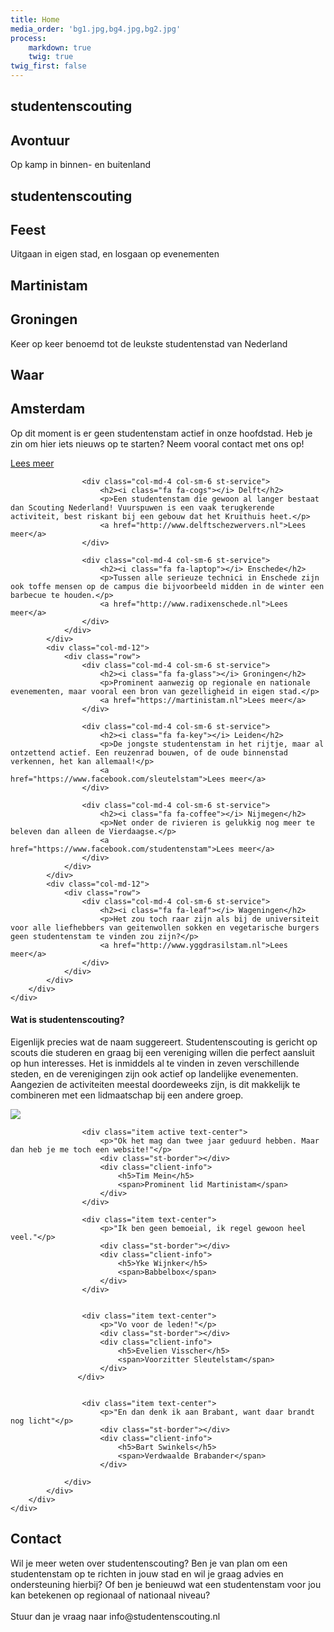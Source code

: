 ```yaml
---
title: Home
media_order: 'bg1.jpg,bg4.jpg,bg2.jpg'
process:
    markdown: true
    twig: true
twig_first: false
---
```


<!-- SLIDER -->
<section id="slider">
    <div id="home-carousel" class="carousel slide" data-ride="carousel">
        <div class="carousel-inner">
            <div class="item active" style="background-image: url({{ page.media['bg1.jpg'].url }}">
                <div class="carousel-caption container">
                    <div class="row">
                        <div class="col-sm-7">
                            <h1>studentenscouting</h1>
                            <h2>Avontuur</h2>
                            <p>Op kamp in binnen- en buitenland</p>
                        </div>
                    </div>
                </div>
            </div>
            <div class="item" style="background-image: url({{ page.media['bg1.jpg'].url }})">
                <div class="carousel-caption container">
                    <div class="row">
                        <h1>studentenscouting</h1>
                        <h2>Feest</h2>
                        <p>Uitgaan in eigen stad, en losgaan op evenementen</p>
                    </div>
                </div>
            </div>
            <div class="item" style="background-image: url({{ page.media['bg4.jpg'].url }})">
                <div class="carousel-caption container">
                    <div class="row">
                        <h1>Martinistam</h1>
                        <h2>Groningen</h2>
                        <p>Keer op keer benoemd tot de leukste studentenstad van Nederland</p>
                    </div>
                </div>
            </div>
            <a class="home-carousel-left" href="#home-carousel" data-slide="prev"><i class="fa fa-angle-left"></i></a>
            <a class="home-carousel-right" href="#home-carousel" data-slide="next"><i class="fa fa-angle-right"></i></a>
        </div>
    </div> <!--/#home-carousel-->
</section>
<!-- /SLIDER -->

<!-- SERVICES -->
<section id="services">
    <div class="container">
        <div class="row">
            <div class="col-md-12">
                <div class="section-title">
                    <h1>Waar</h1>
                    <span class="st-border"></span>
                </div>
            </div>
            <div class="col-md-12">
                <div class="row">
                    <div class="col-md-4 col-sm-6 st-service">
                        <h2><i class="fa fa-university"></i> Amsterdam</h2>
                        <p>Op dit moment is er geen studentenstam actief in onze hoofdstad. Heb je zin om hier iets nieuws op te starten? Neem vooral contact met ons op!</p>
                        <a href="http://www.studentenscoutingamsterdam.nl">Lees meer</a>
                    </div>

                    <div class="col-md-4 col-sm-6 st-service">
                        <h2><i class="fa fa-cogs"></i> Delft</h2>
                        <p>Een studentenstam die gewoon al langer bestaat dan Scouting Nederland! Vuurspuwen is een vaak terugkerende activiteit, best riskant bij een gebouw dat het Kruithuis heet.</p>
                        <a href="http://www.delftschezwervers.nl">Lees meer</a>
                    </div>

                    <div class="col-md-4 col-sm-6 st-service">
                        <h2><i class="fa fa-laptop"></i> Enschede</h2>
                        <p>Tussen alle serieuze technici in Enschede zijn ook toffe mensen op de campus die bijvoorbeeld midden in de winter een barbecue te houden.</p>
                        <a href="http://www.radixenschede.nl">Lees meer</a>
                    </div>
                </div>
            </div>
            <div class="col-md-12">
                <div class="row">
                    <div class="col-md-4 col-sm-6 st-service">
                        <h2><i class="fa fa-glass"></i> Groningen</h2>
                        <p>Prominent aanwezig op regionale en nationale evenementen, maar vooral een bron van gezelligheid in eigen stad.</p>
                        <a href="https://martinistam.nl">Lees meer</a>
                    </div>

                    <div class="col-md-4 col-sm-6 st-service">
                        <h2><i class="fa fa-key"></i> Leiden</h2>
                        <p>De jongste studentenstam in het rijtje, maar al ontzettend actief. Een reuzenrad bouwen, of de oude binnenstad verkennen, het kan allemaal!</p>
                        <a href="https://www.facebook.com/sleutelstam">Lees meer</a>
                    </div>

                    <div class="col-md-4 col-sm-6 st-service">
                        <h2><i class="fa fa-coffee"></i> Nijmegen</h2>
                        <p>Net onder de rivieren is gelukkig nog meer te beleven dan alleen de Vierdaagse.</p>
                        <a href="https://www.facebook.com/studentenstam">Lees meer</a>
                    </div>
                </div>
            </div>
            <div class="col-md-12">
                <div class="row">
                    <div class="col-md-4 col-sm-6 st-service">
                        <h2><i class="fa fa-leaf"></i> Wageningen</h2>
                        <p>Het zou toch raar zijn als bij de universiteit voor alle liefhebbers van geitenwollen sokken en vegetarische burgers geen studentenstam te vinden zou zijn?</p>
                        <a href="http://www.yggdrasilstam.nl">Lees meer</a>
                    </div>
                </div>
            </div>
        </div>
    </div>
</section>
<!-- /SERVICES -->


<!-- ABOUT US -->
<section id="about-us">
    <div class="container-fluid">
        <div class="row">
            <div class="col-sm-6">
                <div class="about-us text-center">
                    <h4>Wat is studentenscouting?</h4>
                    <p>Eigenlijk precies wat de naam suggereert. Studentenscouting is gericht op scouts die studeren en graag bij een vereniging willen die perfect aansluit op hun interesses. Het is inmiddels al te vinden in zeven verschillende steden, en de verenigingen zijn ook actief op landelijke evenementen. Aangezien de activiteiten meestal doordeweeks zijn, is dit makkelijk te combineren met een lidmaatschap bij een andere groep.</p>
                </div>
            </div>
            <div class="col-sm-6 our-office">
                <div id="office-carousel" class="carousel slide" data-ride="carousel">
                    <div class="carousel-inner">
                        <div class="item active">
                            <img src="{{ page.media['bg2.jpg'].url }}" alt="">
                        </div>
                        <div class="item">
                        	<img src="{{ page.media['IMG_E1769.JPG'].url }}">    
                        </div>
                        <a class="office-carousel-left" href="#office-carousel" data-slide="prev"><i
                                class="fa fa-angle-left"></i></a>
                        <a class="office-carousel-right" href="#office-carousel" data-slide="next"><i
                                class="fa fa-angle-right"></i></a>
                    </div>
                </div> <!--/#office-carousel-->
            </div>
        </div>
    </div>
</section>
<!-- /ABOUT US -->
<!-- TESTIMONIAL -->
<section id="testimonial">
    <div class="container">
        <div class="row">
            <div class="overlay"></div>
            <div class="col-md-8 col-md-offset-2 col-sm-12">
                <div class="st-testimonials">

                    <div class="item active text-center">
                        <p>"Ok het mag dan twee jaar geduurd hebben. Maar dan heb je me toch een website!"</p>
                        <div class="st-border"></div>
                        <div class="client-info">
                            <h5>Tim Mein</h5>
                            <span>Prominent lid Martinistam</span>
                        </div>
                    </div>

                    <div class="item text-center">
                        <p>"Ik ben geen bemoeial, ik regel gewoon heel veel."</p>
                        <div class="st-border"></div>
                        <div class="client-info">
                            <h5>Yke Wijnker</h5>
                            <span>Babbelbox</span>
                        </div>
                    </div>


                    <div class="item text-center">
                        <p>"Vo voor de leden!"</p>
                        <div class="st-border"></div>
                        <div class="client-info">
                            <h5>Evelien Visscher</h5>
                            <span>Voorzitter Sleutelstam</span>
                        </div>
                   </div>


                    <div class="item text-center">
                        <p>"En dan denk ik aan Brabant, want daar brandt nog licht"</p>
                        <div class="st-border"></div>
                        <div class="client-info">
                            <h5>Bart Swinkels</h5>
                            <span>Verdwaalde Brabander</span>
                        </div>

                </div>
            </div>
        </div>
    </div>
</section>
<!-- /TESTIMONIAL -->


<!-- CONTACT -->
<section id="contact">
    <div class="container">
        <div class="row">
            <div class="col-md-12">
                <div class="section-title">
                    <h1>Contact</h1>
                    <span class="st-border"></span>
                </div>
            </div>
            <div class="col-sm-4 contact-info">
                <p class="contact-content">
                    Wil je meer weten over studentenscouting? Ben je van plan om een studentenstam op te richten in jouw stad en wil je graag advies en ondersteuning hierbij? Of ben je benieuwd wat een studentenstam voor jou kan betekenen op regionaal of nationaal niveau?
                    <br><br>
                    Stuur dan je vraag naar info@studentenscouting.nl
                </p>
            </div>
        </div>
    </div>
</section>
<!-- /CONTACT -->
